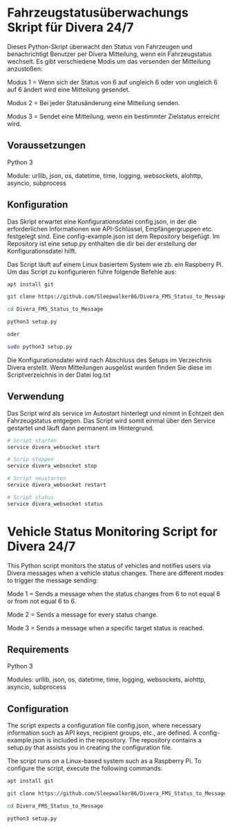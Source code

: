 # Fahrzeugstatusüberwachungs Skript für Divera 24/7

Dieses Python-Skript überwacht den Status von Fahrzeugen und benachrichtigt Benutzer per Divera Mitteilung,
wenn ein Fahrzeugstatus wechselt. Es gibt verschiedene Modis um das versenden der Mitteilung anzustoßen:

Modus 1 = Wenn sich der Status von 6 auf ungleich 6 oder von ungleich 6 auf 6 ändert wird eine Mitteilung gesendet.

Modus 2 = Bei jeder Statusänderung eine Mitteilung senden.

Modus 3 = Sendet eine Mitteilung, wenn ein bestimmter Zielstatus erreicht wird.

## Voraussetzungen
Python 3

Module: urllib, json, os, datetime, time, logging, websockets, aiohttp, asyncio, subprocess

## Konfiguration
Das Skript erwartet eine Konfigurationsdatei config.json, in der die erforderlichen Informationen wie API-Schlüssel, Empfängergruppen etc. festgelegt sind.
Eine config-example.json ist dem Repository beigefügt.
Im Repository ist eine setup.py enthalten die dir bei der erstellung der Konfigurationsdatei hilft.

Das Script läuft auf einem Linux basiertem System wie zb. ein Raspberry Pi.
Um das Script zu konfigurieren führe folgende Befehle aus:

```bash
apt install git

git clone https://github.com/Sleepwalker86/Divera_FMS_Status_to_Message.git

cd Divera_FMS_Status_to_Message

python3 setup.py

oder

sudo python3 setup.py

```

Die Konfigurationsdatei wird nach Abschluss des Setups im Verzeichnis Divera erstellt.
Wenn Mitteilungen ausgelöst wurden finden Sie diese im Scriptverzeichnis in der Datei log.txt

## Verwendung
Das Script wird als service im Autostart hinterlegt und nimmt in Echtzeit den Fahrzeugstatus entgegen.
Das Script wird somit einmal über den Service gestartet und läuft dann permanent im Hintergrund.

```bash
# Script starten
service divera_websocket start

# Scrip stoppen
service divera_websocket stop

# Script neustarten
service divera_websocket restart

# Script status
service divera_websocket status
```

# Vehicle Status Monitoring Script for Divera 24/7

This Python script monitors the status of vehicles and notifies users via Divera messages when a vehicle status changes. There are different modes to trigger the message sending:

Mode 1 = Sends a message when the status changes from 6 to not equal 6 or from not equal 6 to 6.

Mode 2 = Sends a message for every status change.

Mode 3 = Sends a message when a specific target status is reached.

## Requirements
Python 3

Modules: urllib, json, os, datetime, time, logging, websockets, aiohttp, asyncio, subprocess

## Configuration
The script expects a configuration file config.json, where necessary information such as API keys, recipient groups, etc., are defined.
A config-example.json is included in the repository.
The repository contains a setup.py that assists you in creating the configuration file.

The script runs on a Linux-based system such as a Raspberry Pi.
To configure the script, execute the following commands:

```bash
apt install git

git clone https://github.com/Sleepwalker86/Divera_FMS_Status_to_Message.git

cd Divera_FMS_Status_to_Message

python3 setup.py
```